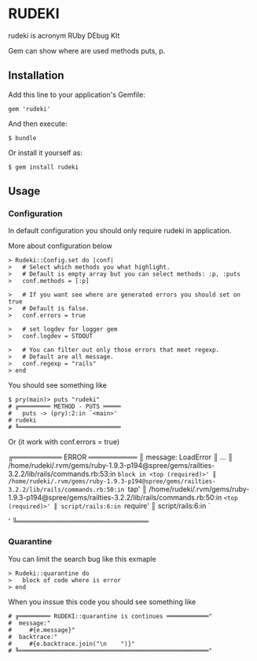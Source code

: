 # RUDEKI

rudeki is acronym RUby DEbug KIt

Gem can show where are used methods puts, p.


## Installation

Add this line to your application's Gemfile:

    gem 'rudeki'

And then execute:

    $ bundle

Or install it yourself as:

    $ gem install rudeki

## Usage

### Configuration
In default configuration you should only require rudeki in application.

More about configuration below

    > Rudeki::Config.set do |conf|
    >   # Select which methods you what highlight. 
    >   # Default is empty array but you can select methods: :p, :puts
    >   conf.methods = [:p]

    >   # If you want see where are generated errors you should set on true
    >   # Default is false.
    >   conf.errors = true

    >   # set logdev for logger gem
    >   conf.logdev = STDOUT

    >   # You can filter out only those errors that meet regexp.
    >   # Default are all message.
    >   conf.regexp = "rails"
    > end

You should see something like

    $ pry(main)> puts "rudeki"
    # ╔═════════ METHOD - PUTS ═════
    #   puts -> (pry):2:in `<main>'
    # rudeki
    # ╚═════════════════════════════

Or (it work with conf.errors = true)

╔══════════ ERROR ══════════
║ message:   LoadError
║ ...
║ /home/rudeki/.rvm/gems/ruby-1.9.3-p194@spree/gems/railties-3.2.2/lib/rails/commands.rb:53:in `block in <top (required)>'
║ /home/rudeki/.rvm/gems/ruby-1.9.3-p194@spree/gems/railties-3.2.2/lib/rails/commands.rb:50:in `tap'
║ /home/rudeki/.rvm/gems/ruby-1.9.3-p194@spree/gems/railties-3.2.2/lib/rails/commands.rb:50:in `<top (required)>'
║ script/rails:6:in `require'
║ script/rails:6:in `<main>'
╚═══════════════════════════

### Quarantine

You can limit the search bug like this exmaple

    > Rudeki::quarantine do
    >   block of code where is error
    > end

When you inssue this code you should see something like

    # ╔═════════ RUDEKI::quarantine is continues ════════════"
    #  message:"
    #     #{e.message}"
    #  backtrace:"
    #     #{e.backtrace.join("\n    ")}"
    # ╚══════════════════════════════════════════════════════"

